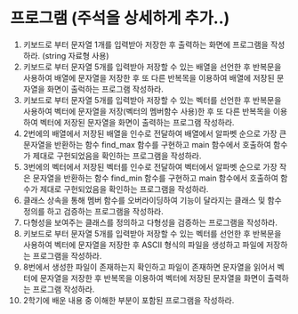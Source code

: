 # 프로그램 (주석을 상세하게 추가..)

1. 키보드로 부터 문자열 1개를 입력받아 저장한 후 출력하는 화면에 프로그램을 작성하라. (string 자료형 사용)
2. 키보드로 부터 문자열 5개를 입력받아 저장할 수 있는 배열을 선언한 후 반복문을 사용하여 배열에 문자열을 저장한 후 또 다른 반복목을 이용하여 배열에 저장된 문자열을 화면이 출럭하는 프로그램 작성하라.
3. 키보드로 부터 문자열 5개를 입력받아 저장할 수 있는 벡터를 선언한 후 반복문을 사용하여 벡터에 문자열을 저장(벡터의 멤버함수 사용)한 후 또 다른 반복목을 이용하여 벡터에 저장된 문자열을 화면이 출력하는 프로그램 작성하라.
4. 2번에의 배열에서 저장된 배열을 인수로 전달하여 배열에서 알파벳 순으로 가장 큰 문자열을 반환하는 함수 find_max 함수를 구현하고 main 함수에서 호출하여 함수가 제대로 구헌되었음을 확인하는 프로그램을 작성하라.
5. 3번에의 벡터에서 저장된 벡터를 인수로 전달하여 벡터에서 알파벳 순으로 가장 작은 문자열을 반환하는 함수 find_min 함수를 구현하고 main 함수에서 호출하여 함수가 제대로 구헌되었음을 확인하는 프로그램을 작성하라.
6. 클래스 상속을 통해 멤버 함수를 오버라이딩하여 기능이 달라지는 클래스 및 함수 정의를 하고 검증하는 프로그램을 작성하라.
7. 다형성을 보여주는 클래스를 정의하고 다형성을 검증하는 프로그램을 작성하라.
8. 키보드로 부터 문자열 5개를 입력받아 저장할 수 있는 벡터를 선언한 후 반복문을 사용하여 벡터에 문자열을 저장한 후 ASCII 형식의 파일을 생성하고 파일에 저장하는 프로그램을 작성하라.
9. 8번에서 생성한 파일이 존재하는지 확인하고 파일이 존재하면 문자열을 읽어서 벡터에 문자열을 저장한 후 반복목을 이용하여 벡터에 저장된 문자열을 화면이 출력하는 프로그램 작성하라.
10. 2학기에 배운 내용 중 이해한 부분이 포함된 프로그램을 작성하라. 
